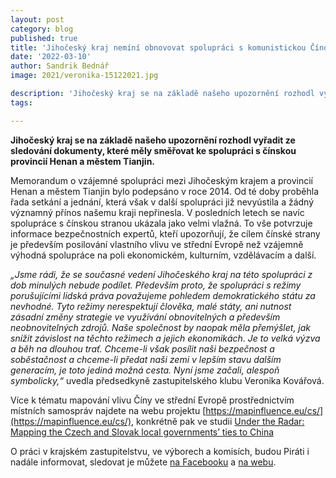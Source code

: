 ```yaml
---
layout: post
category: blog
published: true
title: 'Jihočeský kraj nemíní obnovovat spolupráci s komunistickou Čínou'
date: '2022-03-10'
author: Sandrik Bednář
image: 2021/veronika-15122021.jpg

description: 'Jihočeský kraj se na základě našeho upozornění rozhodl vyřadit ze sledování dokumenty, které měly směřovat ke spolupráci s čínskou provincií Henan a městem Tianjin.'
tags:

---
```

**Jihočeský kraj se na základě našeho upozornění rozhodl vyřadit ze sledování dokumenty, které měly směřovat ke spolupráci s čínskou provincií Henan a městem Tianjin.**

Memorandum o vzájemné spolupráci mezi Jihočeským krajem a provincií Henan a městem Tianjin bylo podepsáno v roce 2014. Od té doby proběhla řada setkání a jednání, která však v další spolupráci již nevyústila a žádný významný přínos našemu kraji nepřinesla. V posledních letech se navíc spolupráce s čínskou stranou ukázala jako velmi vlažná. To vše potvrzuje informace bezpečnostních expertů, kteří upozorňují, že cílem čínské strany je především posilování vlastního vlivu ve střední Evropě než vzájemně výhodná spolupráce na poli ekonomickém, kulturním, vzdělávacím a další. 

*„Jsme rádi, že se současné vedení Jihočeského kraj na této spolupráci z dob minulých nebude podílet. Především proto, že spolupráci s režimy porušujícími lidská práva považujeme pohledem demokratického státu za nevhodné. Tyto režimy nerespektují člověka, malé státy, ani nutnost zásadní změny strategie ve využívání obnovitelných a především neobnovitelných zdrojů. Naše společnost by naopak měla přemýšlet, jak snížit závislost na těchto režimech a jejich ekonomikách. Je to velká výzva a běh na dlouhou trať. Chceme-li však posílit naši bezpečnost a soběstačnost a chceme-li předat naši zemi v lepším stavu dalším generacím, je toto jediná možná cesta. Nyní jsme začali, alespoň symbolicky,“* uvedla předsedkyně zastupitelského klubu Veronika Kovářová.

Více k tématu mapování vlivu Číny ve střední Evropě prostřednictvím místních samospráv najdete na webu projektu [https://mapinfluence.eu/cs/](https://mapinfluence.eu/cs/), konkrétně pak ve studii [Under the Radar: Mapping the Czech and Slovak local governments’ ties to China](https://mapinfluence.eu/en/under-the-radar-mapping-the-czech-and-slovak-%E2%80%8Elocal-%E2%80%8Egovernments-ties-to-%E2%80%8Echina/)

O práci v krajském zastupitelstvu, ve výborech a komisích, budou Piráti i nadále informovat, sledovat je můžete [na Facebooku](https://www.facebook.com/pirati.jck) a [na webu](https://jihocesky.pirati.cz/).